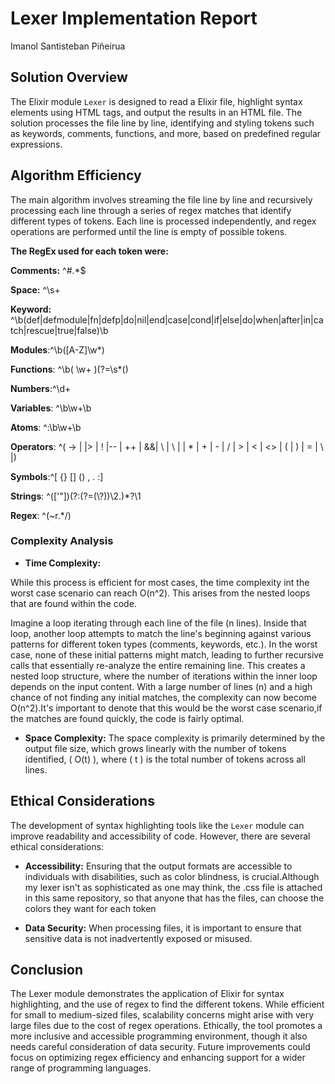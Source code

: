 # Lexer Implementation Report
Imanol Santisteban Piñeirua
## Solution Overview

The Elixir module `Lexer` is designed to read a Elixir file, highlight syntax elements using HTML tags, and output the results in an HTML file. The solution processes the file line by line, identifying and styling tokens such as keywords, comments, functions, and more, based on predefined regular expressions.

## Algorithm Efficiency

The main algorithm involves streaming the file line by line and recursively processing each line through a series of regex matches that identify different types of tokens. Each line is processed independently, and regex operations are performed until the line is empty of possible tokens.

**The RegEx used for each token were:**

**Comments:** ^#.*$

**Space:** ^\s+

**Keyword:** ^\b(def|defmodule|fn|defp|do|nil|end|case|cond|if|else|do|when|after|in|catch|rescue|true|false)\b

**Modules**:^\b([A-Z]\w*)

**Functions**: ^\b( \w+ )(?=\s*\()

**Numbers**:^\d+

**Variables**: ^\b\w+\b

**Atoms**: ^:\b\w+\b

**Operators**: ^( \-> | \|> | ! |\-\- | \+\+ | &&| \ | \ | | \* | \+ | \- | \/ | > | < | <> | \( | \) | \= | \ |)

**Symbols**:^[ {} [\] () , . :]

**Strings**: ^(['"])(?:(?=(\\?))\2.)*?\1

**Regex**: ^(\~r.*\/)


### Complexity Analysis

- **Time Complexity:** 

While this process is efficient for most cases, the time complexity int the worst case scenario can reach O(n^2). This arises from the nested loops that are found within the code.

Imagine a loop iterating through each line of the file (n lines). Inside that loop, another loop attempts to match the line's beginning against various patterns for different token types (comments, keywords, etc.). In the worst case, none of these initial patterns might match, leading to further recursive calls that essentially re-analyze the entire remaining line. This creates a nested loop structure, where the number of iterations within the inner loop depends on the input content. With a large number of lines (n) and a high chance of not finding any initial matches, the complexity can now become O(n^2).It's important to denote that this would be the worst case scenario,if the matches are found quickly, the code is fairly optimal.


- **Space Complexity:** The space complexity is primarily determined by the output file size, which grows linearly with the number of tokens identified, \( O(t) \), where \( t \) is the total number of tokens across all lines.

## Ethical Considerations

The development of syntax highlighting tools like the `Lexer` module can improve readability and accessibility of code. However, there are several ethical considerations:

- **Accessibility:** Ensuring that the output formats are accessible to individuals with disabilities, such as color blindness, is crucial.Although my lexer isn't as sophisticated as one may think, the .css file is attached in this same repository, so that anyone that has the files, can choose the colors they want for each token

- **Data Security:** When processing files, it is important to ensure that sensitive data is not inadvertently exposed or misused.



## Conclusion

The Lexer module demonstrates the application of Elixir for syntax highlighting, and the use of regex to find the different tokens. While efficient for small to medium-sized files, scalability concerns might arise with very large files due to the cost of regex operations. Ethically, the tool promotes a more inclusive and accessible programming environment, though it also needs careful consideration of data security. Future improvements could focus on optimizing regex efficiency and enhancing support for a wider range of programming languages.
